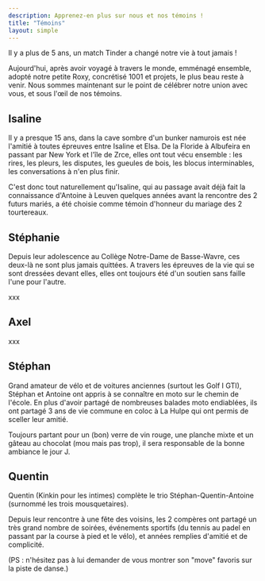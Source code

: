 ```yaml
---
description: Apprenez-en plus sur nous et nos témoins !
title: "Témoins"
layout: simple
---
```


Il y a plus de 5 ans, un match Tinder a changé notre vie à tout jamais !

Aujourd'hui, après avoir voyagé à travers le monde, emménagé ensemble, adopté notre petite Roxy, concrétisé 1001 et projets, le plus beau reste à venir. Nous sommes maintenant sur le point de célébrer notre union avec vous, et sous l'œil de nos témoins.

## Isaline

Il y a presque 15 ans, dans la cave sombre d'un bunker namurois est née l'amitié à toutes épreuves entre Isaline et Elsa. De la Floride à Albufeira en passant par New York et l'île de Zrce, elles ont tout vécu ensemble : les rires, les pleurs, les disputes, les gueules de bois, les blocus interminables, les conversations à n'en plus finir.

C'est donc tout naturellement qu'Isaline, qui au passage avait déjà fait la connaissance d'Antoine à Leuven quelques années avant la rencontre des 2 futurs mariés, a été choisie comme témoin d'honneur du mariage des 2 tourtereaux.

## Stéphanie

Depuis leur adolescence au Collège Notre-Dame de Basse-Wavre, ces deux-là ne sont plus jamais quittées. A travers les épreuves de la vie qui se sont dressées devant elles, elles ont toujours été d'un soutien sans faille l'une pour l'autre.

xxx

## Axel

xxx

## Stéphan

Grand amateur de vélo et de voitures anciennes (surtout les Golf I GTI), Stéphan et Antoine ont appris à se connaître en moto sur le chemin de l'école. En plus d'avoir partagé de nombreuses balades moto endiablées, ils ont partagé 3 ans de vie commune en coloc à La Hulpe qui ont permis de sceller leur amitié.

Toujours partant pour un (bon) verre de vin rouge, une planche mixte et un gâteau au chocolat (mou mais pas trop), il sera responsable de la bonne ambiance le jour J.

## Quentin

Quentin (Kinkin pour les intimes) complète le trio Stéphan-Quentin-Antoine (surnommé les trois mousquetaires).

Depuis leur rencontre à une fête des voisins, les 2 compères ont partagé un très grand nombre de soirées, événements sportifs (du tennis au padel en passant par la course à pied et le vélo), et années remplies d'amitié et de complicité.

(PS : n'hésitez pas à lui demander de vous montrer son "move" favoris sur la piste de danse.)
